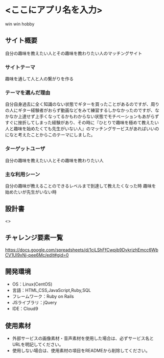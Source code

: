 # <ここにアプリ名を入力>
win win hobby
## サイト概要
自分の趣味を教えたい人とその趣味を教わりたい人のマッチングサイト

### サイトテーマ
趣味を通して人と人の繋がりを作る

### テーマを選んだ理由
自分自身過去に全く知識のない状態でギターを買ったことがあるのですが、周りの人にギター経験者がおらず動画などをみて練習するしかなかったのですが、なかなか上達せず上手くなってるかもわからない状態でモチベーションもあがらずすぐに挫折してしまった経験があり、その時に『ひとりで趣味を極めて教えたい人と趣味を始めたくても先生がいない人』のマッチングサービスがあればいいのになと考えたことからこのテーマにしました。

### ターゲットユーザ
自分の趣味を教えたい人とその趣味を教わりたい人

### 主な利用シーン
自分の趣味が教えることのできるレベルまで到達して教えたくなった時
趣味を始めたいが先生がいない時
## 設計書
<>

## チャレンジ要素一覧
https://docs.google.com/spreadsheets/d/1cjLShFfCwpjb9DvkrizhEmcc6WbCV1Ul9xNj-pee6Mc/edit#gid=0

## 開発環境
- OS：Linux(CentOS)
- 言語：HTML,CSS,JavaScript,Ruby,SQL
- フレームワーク：Ruby on Rails
- JSライブラリ：jQuery
- IDE：Cloud9

## 使用素材
- 外部サービスの画像素材・音声素材を使用した場合は、必ずサービス名とURLを明記してください。
- 使用しない場合は、使用素材の項目をREADMEから削除してください。